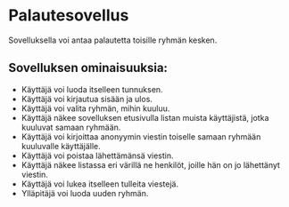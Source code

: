 # Palautesovellus

Sovelluksella voi antaa palautetta toisille ryhmän kesken.

## Sovelluksen ominaisuuksia:

- Käyttäjä voi luoda itselleen tunnuksen.
- Käyttäjä voi kirjautua sisään ja ulos.
- Käyttäjä voi valita ryhmän, mihin kuuluu.
- Käyttäjä näkee sovelluksen etusivulla listan muista käyttäjistä, jotka kuuluvat samaan ryhmään.
- Käyttäjä voi kirjoittaa anonyymin viestin toiselle samaan ryhmään kuuluvalle käyttäjälle.
- Käyttäjä voi poistaa lähettämänsä viestin.
- Käyttäjä näkee listassa eri värillä ne henkilöt, joille hän on jo lähettänyt viestin.
- Käyttäjä voi lukea itselleen tulleita viestejä.
- Ylläpitäjä voi luoda uuden ryhmän.
